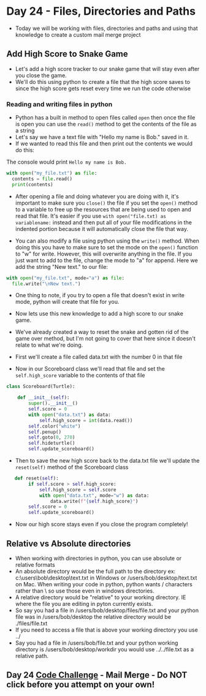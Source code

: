 # Day 24 - Files, Directories and Paths

- Today we will be working with files, directories and paths and using that knowledge to create a custom mail merge project

## Add High Score to Snake Game
- Let's add a high score tracker to our snake game that will stay even after you close the game.
- We'll do this using python to create a file that the high score saves to since the high score gets reset every time we run the code otherwise

### Reading and writing files in python
- Python has a built in method to open files called `open` then once the file is open you can use the `read()` method to get the contents of the file as a string
- Let's say we have a text file with "Hello my name is Bob." saved in it.
- If we wanted to read this file and then print out the contents we would do this:

The console would print `Hello my name is Bob.`
```python
with open("my_file.txt") as file:
  contents = file.read()
  print(contents)
```
- After opening a file and doing whatever you are doing with it, it's important to make sure you `close()` the file if you set the `open()` method to a variable to free up the resources that are being used to open and read that file. It's easier if you use `with open("file.txt) as variablename:` instead and then put all of your file modifications in the indented portion because it will automatically close the file that way.

- You can also modify a file using python using the `write()` method. When doing this you have to make sure to set the mode on the `open()` function to "w" for write. However, this will overwrite anything in the file. If you just want to add to the file, change the mode to "a" for append.
Here we add the string "New text." to our file:
```python
with open("my_file.txt", mode="a") as file:
  file.write("\nNew text.")
 ```
 
- One thing to note, if you try to open a file that doesn't exist in write mode, python will create that file for you.

- Now lets use this new knowledge to add a high score to our snake game.
- We've already created a way to reset the snake and gotten rid of the game over method, but I'm not going to cover that here since it doesn't relate to what we're doing.
- First we'll create a file called data.txt with the number 0 in that file
- Now in our Scoreboard class we'll read that file and set the `self.high_score` variable to the contents of that file
```python
class Scoreboard(Turtle):

    def __init__(self):
        super().__init__()
        self.score = 0
        with open("data.txt") as data:
            self.high_score = int(data.read())
        self.color("white")
        self.penup()
        self.goto(0, 270)
        self.hideturtle()
        self.update_scoreboard()
```

- Then to save the new high score back to the data.txt file we'll update the `reset(self)` method of the Scoreboard class
```python
   def reset(self):
        if self.score > self.high_score:
            self.high_score = self.score
            with open("data.txt", mode="w") as data:
                data.write(f"{self.high_score}")
        self.score = 0
        self.update_scoreboard()
```
- Now our high score stays even if you close the program completely!

## Relative vs Absolute directories
- When working with directories in python, you can use absolute or relative formats
- An absolute directory would be the full path to the directory ex: c:\users\bob\desktop\text.txt in Windows or /users/bob/desktop/text.txt on Mac. When writing your code in python, python wants / characters rather than \ so use those even in windows directories.
- A relative directory would be "relative" to your working directory. IE where the file you are editing in pyton currently exists.
- So say you had a file in /users/bob/desktop/files/file.txt and your python file was in /users/bob/desktop the relative directory would be ./files/file.txt
- If you need to access a file that is above your working directory you use ../
- Say you had a file in /users/bob/file.txt and your python working directory is /users/bob/desktop/workdir you would use ../../file.txt as a relative path.

## Day 24 [Code Challenge](https://github.com/TroyCaywood/Python/tree/main/100%20Days%20of%20Code/CodeChallenges/Day-24) - Mail Merge - Do NOT click before you attempt on your own!


                
